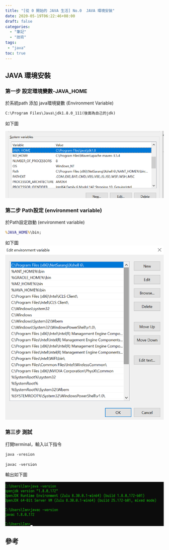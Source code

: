 ```yaml
---
title: "[從 0 開始的 JAVA 生活] No.0  JAVA 環境安裝"
date: 2020-05-19T06:22:46+08:00
draft: false
categories:
  - "筆記"
  - "技術"
tags:
 - "java"
toc: true
---
```


<!--more-->

## JAVA 環境安裝

### 第一步 設定環境變數-JAVA_HOME

於系統path 添加 java環境變數 (Environment Variable)

```cmd
C:\Program Files\Java\jdk1.8.0_111(後面為自己的jdk)
```

如下圖

![JAVA_HOME](/images/java/JAVA_HOME.png)

### 第二步 Path設定 (environment variable)

於Path設定啟動 (environment variable)

```cmd
%JAVA_HOME%\bin;
```

如下圖
![Path](/images/java/Path.png)

### 第三步 測試

打開terminal，輸入以下指令

``` shell
java -vresion

javac -version
```

輸出如下圖

![test_java_version](/images/java/test_java_version.png)


 ## 參考